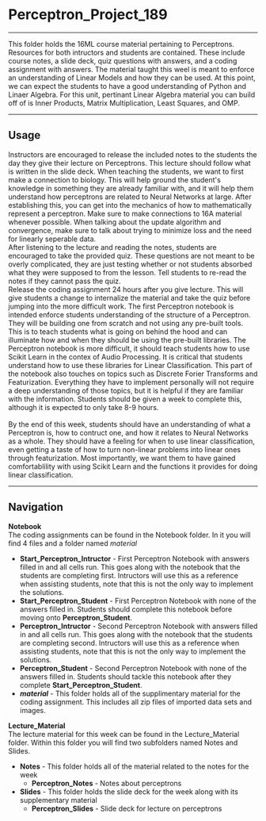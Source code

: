 # Perceptron_Project_189
___
This folder holds the 16ML course material pertaining to Perceptrons. Resources for both intructors and students are contained.  These include course notes, a slide deck, quiz questions with answers, and a coding assignment with answers.  The material taught this weel is meant to enforce an understanding of Linear Models and how they can be used.  At this point, we can expect the students to have a good understanding of Python and Linaer Algebra. For this unit, pertinant Linear Algebra material you can build off of is Inner Products, Matrix Multiplication, Least Squares, and OMP.
___
## Usage
Instructors are encouraged to release the included notes to the students the day they give their lecture on Perceptrons.  This lecture should follow what is written in the slide deck.  When teaching the students, we want to first make a connection to biology.  This will help ground the student's knowledge in something they are already familiar with, and it will help them understand how perceptrons are related to Neural Networks at large.  After establishing this, you can get into the mechanics of how to mathematically represent a perceptron.  Make sure to make connections to 16A material whenever possible.  When talking about the update algorithm and convergence, make sure to talk about trying to minimize loss and the need for linearly seperable data.
<br>
After listening to the lecture and reading the notes, students are encouraged to take the provided quiz.  These questions are not meant to be overly complicated, they are just testing whether or not students absorbed what they were supposed to from the lesson.  Tell students to re-read the notes if they cannot pass the quiz.
<br>
Release the coding assignment 24 hours after you give lecture.  This will give students a change to internalize the material and take the quiz before jumping into the more difficult work.  The first Perceptron notebook is intended enforce students understanding of the structure of a Perceptron.  They will be building one from scratch and not using any pre-built tools.  This is to teach students what is going on behind the hood and can illuminate how and when they should be using the pre-built libraries.  The Perceptron notebook is more difficult, it should teach students how to use Scikit Learn in the contex of Audio Processing.  It is critical that students understand how to use these libraries for Linear Classification.  This part of the notebook also touches on topics such as Discrete Forier Transforms and Featurization.  Everything they have to implement personally will not require a deep understanding of those topics, but it is helpful if they are familiar with the information.  Students should be given a week to complete this, although it is expected to only take 8-9 hours.
<br>
<br>
By the end of this week, students should have an understanding of what a Perceptron is, how to contruct one, and how it relates to Neural Networks as a whole.  They should have a feeling for when to use linear classification, even getting a taste of how to turn non-linear problems into linear ones through featurization.  Most importantly, we want them to have gained comfortablility with using Scikit Learn and the functions it provides for doing linear classification.   
___
## Navigation
**Notebook** <br>
The coding assignments can be found in the Notebook folder.  In it you will find 4 files and a folder named _material_
* **Start_Perceptron_Intructor** - First Perceptron Notebook with answers filled in and all cells run.  This goes along with the notebook that the students are completing first.  Intructors will use this as a reference when assisting students, note that this is not the only way to implement the solutions.
* **Start_Perceptron_Student** - First Perceptron Notebook with none of the answers filled in.  Students should complete this notebook before moving onto **Perceptron_Student**.
* **Perceptron_Intructor** - Second Perceptron Notebook with answers filled in and all cells run.  This goes along with the notebook that the students are completing second.  Intructors will use this as a reference when assisting students, note that this is not the only way to implement the solutions.
* **Perceptron_Student** - Second Perceptron Notebook with none of the answers filled in.  Students should tackle this notebook after they complete **Start_Perceptron_Student**. 
* **_material_** - This folder holds all of the supplimentary material for the coding assignment.  This includes all zip files of imported data sets and images.

**Lecture_Material** <br>
The lecture material for this week can be found in the Lecture_Material folder.  Within this folder you will find two subfolders named Notes and Slides. 
* **Notes** - This folder holds all of the material related to the notes for the week
  * **Perceptron_Notes** - Notes about perceptrons
* **Slides** - This folder holds the slide deck for the week along with its supplementary material
  * **Perceptron_Slides** - Slide deck for lecture on perceptrons
